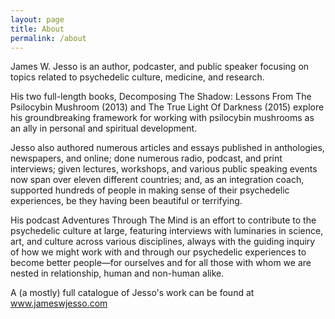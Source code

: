 ```yaml
---
layout: page
title: About
permalink: /about
---
```


James W. Jesso is an author, podcaster, and public speaker focusing on topics related to psychedelic culture, medicine, and research.

His two full-length books, Decomposing The Shadow: Lessons From The Psilocybin Mushroom (2013) and The True Light Of Darkness (2015) explore his groundbreaking framework for working with psilocybin mushrooms as an ally in personal and spiritual development.

Jesso also authored numerous articles and essays published in anthologies, newspapers, and online; done numerous radio, podcast, and print interviews; given lectures, workshops, and various public speaking events now span over eleven different countries; and, as an integration coach, supported hundreds of people in making sense of their psychedelic experiences, be they having been beautiful or terrifying.

His podcast Adventures Through The Mind is an effort to contribute to the psychedelic culture at large, featuring interviews with luminaries in science, art, and culture across various disciplines, always with the guiding inquiry of how we might work with and through our psychedelic experiences to become better people—for ourselves and for all those with whom we are nested in relationship, human and non-human alike.

A (a mostly) full catalogue of Jesso's work can be found at  www.jameswjesso.com

